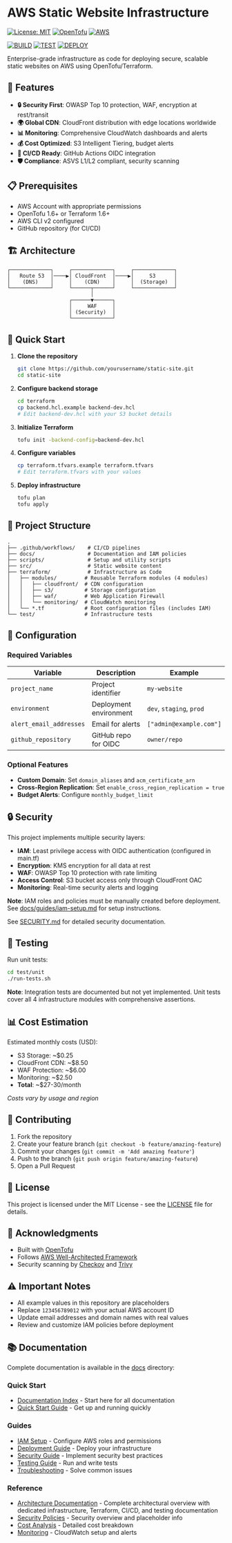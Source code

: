 # AWS Static Website Infrastructure

[![License: MIT](https://img.shields.io/badge/License-MIT-yellow.svg)](https://opensource.org/licenses/MIT)
[![OpenTofu](https://img.shields.io/badge/OpenTofu-1.6%2B-blue)](https://opentofu.org/)
[![AWS](https://img.shields.io/badge/AWS-Well--Architected-orange)](https://aws.amazon.com/architecture/well-architected/)

[![BUILD](https://github.com/celtikill/static-site/actions/workflows/build.yml/badge.svg)](https://github.com/celtikill/static-site/actions/workflows/build.yml)
[![TEST](https://github.com/celtikill/static-site/actions/workflows/test.yml/badge.svg)](https://github.com/celtikill/static-site/actions/workflows/test.yml)
[![DEPLOY](https://github.com/celtikill/static-site/actions/workflows/deploy.yml/badge.svg)](https://github.com/celtikill/static-site/actions/workflows/deploy.yml)

Enterprise-grade infrastructure as code for deploying secure, scalable static websites on AWS using OpenTofu/Terraform.

## 🚀 Features

- **🔒 Security First**: OWASP Top 10 protection, WAF, encryption at rest/transit
- **🌍 Global CDN**: CloudFront distribution with edge locations worldwide
- **📊 Monitoring**: Comprehensive CloudWatch dashboards and alerts
- **💰 Cost Optimized**: S3 Intelligent Tiering, budget alerts
- **🔄 CI/CD Ready**: GitHub Actions OIDC integration
- **🛡️ Compliance**: ASVS L1/L2 compliant, security scanning

## 📋 Prerequisites

- AWS Account with appropriate permissions
- OpenTofu 1.6+ or Terraform 1.6+
- AWS CLI v2 configured
- GitHub repository (for CI/CD)

## 🏗️ Architecture

```
┌─────────────┐     ┌─────────────┐     ┌─────────────┐
│   Route 53  │────▶│ CloudFront  │────▶│     S3      │
│    (DNS)    │     │    (CDN)    │     │  (Storage)  │
└─────────────┘     └──────┬──────┘     └─────────────┘
                           │
                    ┌──────▼──────┐
                    │     WAF     │
                    │ (Security)  │
                    └─────────────┘
```

## 🚀 Quick Start

1. **Clone the repository**
   ```bash
   git clone https://github.com/yourusername/static-site.git
   cd static-site
   ```

2. **Configure backend storage**
   ```bash
   cd terraform
   cp backend.hcl.example backend-dev.hcl
   # Edit backend-dev.hcl with your S3 bucket details
   ```

3. **Initialize Terraform**
   ```bash
   tofu init -backend-config=backend-dev.hcl
   ```

4. **Configure variables**
   ```bash
   cp terraform.tfvars.example terraform.tfvars
   # Edit terraform.tfvars with your values
   ```

5. **Deploy infrastructure**
   ```bash
   tofu plan
   tofu apply
   ```

## 📁 Project Structure

```
.
├── .github/workflows/    # CI/CD pipelines
├── docs/                 # Documentation and IAM policies
├── scripts/              # Setup and utility scripts
├── src/                  # Static website content
├── terraform/            # Infrastructure as Code
│   ├── modules/         # Reusable Terraform modules (4 modules)
│   │   ├── cloudfront/  # CDN configuration
│   │   ├── s3/          # Storage configuration
│   │   ├── waf/         # Web Application Firewall
│   │   └── monitoring/  # CloudWatch monitoring
│   └── *.tf             # Root configuration files (includes IAM)
└── test/                # Infrastructure tests
```

## 🔧 Configuration

### Required Variables

| Variable | Description | Example |
|----------|-------------|---------|
| `project_name` | Project identifier | `my-website` |
| `environment` | Deployment environment | `dev`, `staging`, `prod` |
| `alert_email_addresses` | Email for alerts | `["admin@example.com"]` |
| `github_repository` | GitHub repo for OIDC | `owner/repo` |

### Optional Features

- **Custom Domain**: Set `domain_aliases` and `acm_certificate_arn`
- **Cross-Region Replication**: Set `enable_cross_region_replication = true`
- **Budget Alerts**: Configure `monthly_budget_limit`

## 🔒 Security

This project implements multiple security layers:

- **IAM**: Least privilege access with OIDC authentication (configured in main.tf)
- **Encryption**: KMS encryption for all data at rest
- **WAF**: OWASP Top 10 protection with rate limiting
- **Access Control**: S3 bucket access only through CloudFront OAC
- **Monitoring**: Real-time security alerts and logging

**Note**: IAM roles and policies must be manually created before deployment. See [docs/guides/iam-setup.md](docs/guides/iam-setup.md) for setup instructions.

See [SECURITY.md](SECURITY.md) for detailed security documentation.

## 🧪 Testing

Run unit tests:
```bash
cd test/unit
./run-tests.sh
```

**Note**: Integration tests are documented but not yet implemented. Unit tests cover all 4 infrastructure modules with comprehensive assertions.

## 📊 Cost Estimation

Estimated monthly costs (USD):
- S3 Storage: ~$0.25
- CloudFront CDN: ~$8.50
- WAF Protection: ~$6.00
- Monitoring: ~$2.50
- **Total**: ~$27-30/month

*Costs vary by usage and region*

## 🤝 Contributing

1. Fork the repository
2. Create your feature branch (`git checkout -b feature/amazing-feature`)
3. Commit your changes (`git commit -m 'Add amazing feature'`)
4. Push to the branch (`git push origin feature/amazing-feature`)
5. Open a Pull Request

## 📝 License

This project is licensed under the MIT License - see the [LICENSE](LICENSE) file for details.

## 🙏 Acknowledgments

- Built with [OpenTofu](https://opentofu.org/)
- Follows [AWS Well-Architected Framework](https://aws.amazon.com/architecture/well-architected/)
- Security scanning by [Checkov](https://www.checkov.io/) and [Trivy](https://trivy.dev/)

## ⚠️ Important Notes

- All example values in this repository are placeholders
- Replace `123456789012` with your actual AWS account ID
- Update email addresses and domain names with real values
- Review and customize IAM policies before deployment

## 📚 Documentation

Complete documentation is available in the [docs](docs/) directory:

### Quick Start
- [Documentation Index](docs/README.md) - Start here for all documentation
- [Quick Start Guide](docs/quick-start.md) - Get up and running quickly

### Guides
- [IAM Setup](docs/guides/iam-setup.md) - Configure AWS roles and permissions
- [Deployment Guide](docs/guides/deployment-guide.md) - Deploy your infrastructure
- [Security Guide](docs/guides/security-guide.md) - Implement security best practices
- [Testing Guide](docs/guides/testing-guide.md) - Run and write tests
- [Troubleshooting](docs/guides/troubleshooting.md) - Solve common issues

### Reference
- [Architecture Documentation](docs/architecture/) - Complete architectural overview with dedicated infrastructure, Terraform, CI/CD, and testing documentation
- [Security Policies](SECURITY.md) - Security overview and placeholder info
- [Cost Analysis](docs/reference/cost-estimation.md) - Detailed cost breakdown
- [Monitoring](docs/reference/monitoring.md) - CloudWatch setup and alerts
